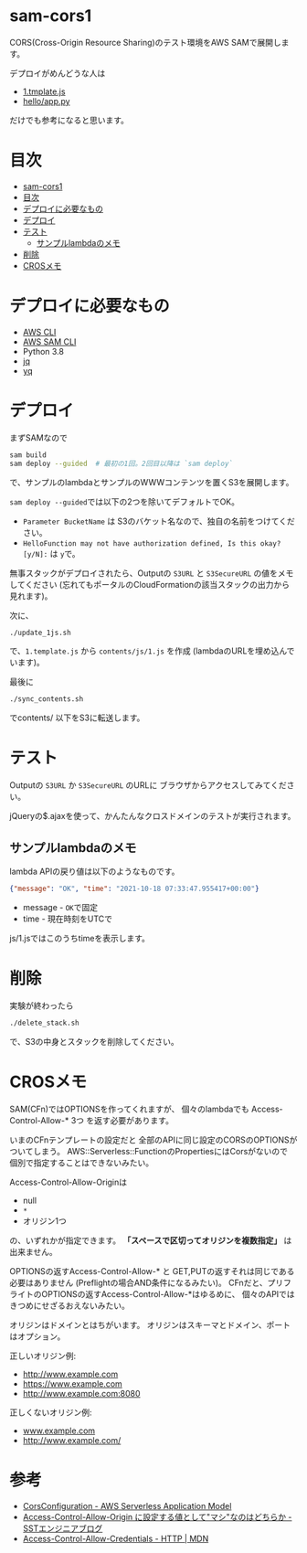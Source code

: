 # sam-cors1

CORS(Cross-Origin Resource Sharing)のテスト環境をAWS SAMで展開します。

デプロイがめんどうな人は

* [1.tmplate.js](1.tmplate.js)
* [hello/app.py](hello/app.py)

だけでも参考になると思います。

# 目次

- [sam-cors1](#sam-cors1)
- [目次](#目次)
- [デプロイに必要なもの](#デプロイに必要なもの)
- [デプロイ](#デプロイ)
- [テスト](#テスト)
  - [サンプルlambdaのメモ](#サンプルlambdaのメモ)
- [削除](#削除)
- [CROSメモ](#crosメモ)


# デプロイに必要なもの

* [AWS CLI](https://docs.aws.amazon.com/ja_jp/cli/latest/userguide/install-cliv2.html)
* [AWS SAM CLI](https://docs.aws.amazon.com/ja_jp/serverless-application-model/latest/developerguide/serverless-sam-cli-install-linux.html)
* Python 3.8
* [jq](https://stedolan.github.io/jq/download/)
* [yq](https://github.com/kislyuk/yq)


# デプロイ

まずSAMなので

```sh
sam build
sam deploy --guided  # 最初の1回。2回目以降は `sam deploy`
```
で、サンプルのlambdaとサンプルのWWWコンテンツを置くS3を展開します。

`sam deploy --guided`では以下の2つを除いてデフォルトでOK。

* `Parameter BucketName` は S3のバケット名なので、独自の名前をつけてください。
* `HelloFunction may not have authorization defined, Is this okay? [y/N]:` は `y`で。

無事スタックがデプロイされたら、Outputの
`S3URL` と `S3SecureURL` の値をメモしてください
(忘れてもポータルのCloudFormationの該当スタックの出力から見れます)。

次に、

```sh
./update_1js.sh
```
で、`1.template.js` から `contents/js/1.js` を作成
(lambdaのURLを埋め込んでいます)。

最後に
```sh
./sync_contents.sh
```
でcontents/ 以下をS3に転送します。


# テスト

Outputの `S3URL` か `S3SecureURL` のURLに
ブラウザからアクセスしてみてください。

jQueryの$.ajaxを使って、かんたんなクロスドメインのテストが実行されます。

## サンプルlambdaのメモ

lambda APIの戻り値は以下のようなものです。

```json
{"message": "OK", "time": "2021-10-18 07:33:47.955417+00:00"}
```

* message - `OK`で固定
* time - 現在時刻をUTCで

js/1.jsではこのうちtimeを表示します。


# 削除

実験が終わったら
```sh
./delete_stack.sh
```
で、S3の中身とスタックを削除してください。


# CROSメモ

SAM(CFn)ではOPTIONSを作ってくれますが、
個々のlambdaでも
Access-Control-Allow-* 3つ
を返す必要があります。

いまのCFnテンプレートの設定だと
全部のAPIに同じ設定のCORSのOPTIONSがついてしまう。
AWS::Serverless::FunctionのPropertiesにはCorsがないので
個別で指定することはできないみたい。


Access-Control-Allow-Originは

* null
* `*`
* オリジン1つ

の、いずれかが指定できます。
**「スペースで区切ってオリジンを複数指定」**
は出来ません。

OPTIONSの返すAccess-Control-Allow-* と
GET,PUTの返すそれは同じである必要はありません
(Preflightの場合AND条件になるみたい)。
CFnだと、プリフライトのOPTIONSの返すAccess-Control-Allow-*はゆるめに、
個々のAPIではきつめにせざるおえないみたい。

オリジンはドメインとはちがいます。
オリジンはスキーマとドメイン、ポートはオプション。

正しいオリジン例:
- http://www.example.com
- https://www.example.com
- http://www.example.com:8080

正しくないオリジン例:
- www.example.com
- http://www.example.com/

# 参考

* [CorsConfiguration - AWS Serverless Application Model](https://docs.aws.amazon.com/ja_jp/serverless-application-model/latest/developerguide/sam-property-api-corsconfiguration.html)
* [Access-Control-Allow-Origin に設定する値として"マシ"なのはどちらか - SSTエンジニアブログ](https://techblog.securesky-tech.com/entry/2021/12/09/)
* [Access-Control-Allow-Credentials - HTTP | MDN](https://developer.mozilla.org/ja/docs/Web/HTTP/Headers/Access-Control-Allow-Credentials)

